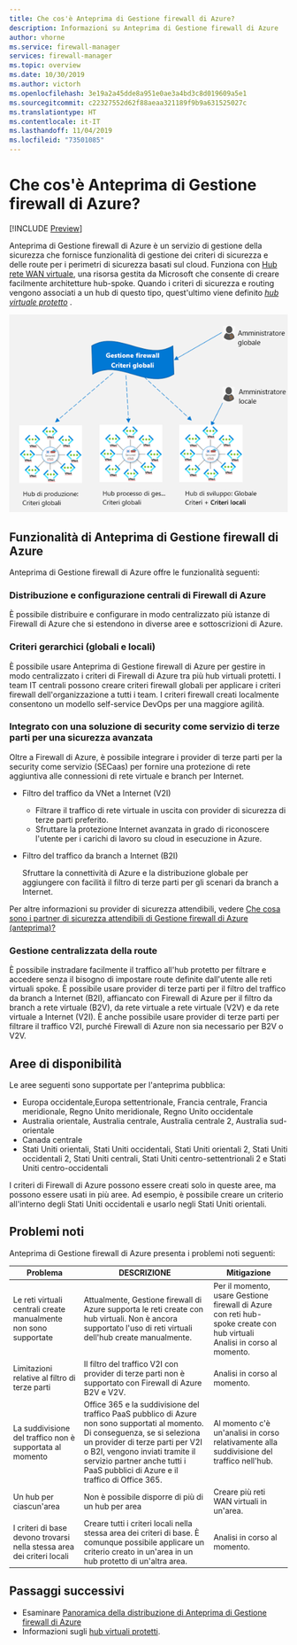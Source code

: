 ```yaml
---
title: Che cos'è Anteprima di Gestione firewall di Azure?
description: Informazioni su Anteprima di Gestione firewall di Azure
author: vhorne
ms.service: firewall-manager
services: firewall-manager
ms.topic: overview
ms.date: 10/30/2019
ms.author: victorh
ms.openlocfilehash: 3e19a2a45dde8a951e0ae3a4bd3c8d019609a5e1
ms.sourcegitcommit: c22327552d62f88aeaa321189f9b9a631525027c
ms.translationtype: HT
ms.contentlocale: it-IT
ms.lasthandoff: 11/04/2019
ms.locfileid: "73501085"
---
```

# <a name="what-is-azure-firewall-manager-preview"></a>Che cos'è Anteprima di Gestione firewall di Azure?

[!INCLUDE [Preview](../../includes/firewall-manager-preview-notice.md)]

Anteprima di Gestione firewall di Azure è un servizio di gestione della sicurezza che fornisce funzionalità di gestione dei criteri di sicurezza e delle route per i perimetri di sicurezza basati sul cloud. Funziona con [Hub rete WAN virtuale](../virtual-wan/virtual-wan-about.md#resources), una risorsa gestita da Microsoft che consente di creare facilmente architetture hub-spoke. Quando i criteri di sicurezza e routing vengono associati a un hub di questo tipo, quest'ultimo viene definito *[hub virtuale protetto](secured-virtual-hub.md)* . 

![firewall-manager](media/overview/firewall-manager-conceptual.png)

## <a name="azure-firewall-manager-preview-features"></a>Funzionalità di Anteprima di Gestione firewall di Azure

Anteprima di Gestione firewall di Azure offre le funzionalità seguenti:

### <a name="central-azure-firewall-deployment-and-configuration"></a>Distribuzione e configurazione centrali di Firewall di Azure

È possibile distribuire e configurare in modo centralizzato più istanze di Firewall di Azure che si estendono in diverse aree e sottoscrizioni di Azure. 

### <a name="hierarchical-policies-global-and-local"></a>Criteri gerarchici (globali e locali)

È possibile usare Anteprima di Gestione firewall di Azure per gestire in modo centralizzato i criteri di Firewall di Azure tra più hub virtuali protetti. I team IT centrali possono creare criteri firewall globali per applicare i criteri firewall dell'organizzazione a tutti i team. I criteri firewall creati localmente consentono un modello self-service DevOps per una maggiore agilità.

### <a name="integrated-with-third-party-security-as-a-service-for-advanced-security"></a>Integrato con una soluzione di security come servizio di terze parti per una sicurezza avanzata

Oltre a Firewall di Azure, è possibile integrare i provider di terze parti per la security come servizio (SECaas) per fornire una protezione di rete aggiuntiva alle connessioni di rete virtuale e branch per Internet.

- Filtro del traffico da VNet a Internet (V2I)

   - Filtrare il traffico di rete virtuale in uscita con provider di sicurezza di terze parti preferito.
   - Sfruttare la protezione Internet avanzata in grado di riconoscere l'utente per i carichi di lavoro su cloud in esecuzione in Azure.

- Filtro del traffico da branch a Internet (B2I)

   Sfruttare la connettività di Azure e la distribuzione globale per aggiungere con facilità il filtro di terze parti per gli scenari da branch a Internet.

Per altre informazioni su provider di sicurezza attendibili, vedere [Che cosa sono i partner di sicurezza attendibili di Gestione firewall di Azure (anteprima)?](trusted-security-partners.md)

### <a name="centralized-route-management"></a>Gestione centralizzata della route

È possibile instradare facilmente il traffico all'hub protetto per filtrare e accedere senza il bisogno di impostare route definite dall'utente alle reti virtuali spoke. È possibile usare provider di terze parti per il filtro del traffico da branch a Internet (B2I), affiancato con Firewall di Azure per il filtro da branch a rete virtuale (B2V), da rete virtuale a rete virtuale (V2V) e da rete virtuale a Internet (V2I). È anche possibile usare provider di terze parti per filtrare il traffico V2I, purché Firewall di Azure non sia necessario per B2V o V2V. 

## <a name="region-availability"></a>Aree di disponibilità

Le aree seguenti sono supportate per l'anteprima pubblica:

- Europa occidentale,Europa settentrionale, Francia centrale, Francia meridionale, Regno Unito meridionale, Regno Unito occidentale
- Australia orientale, Australia centrale, Australia centrale 2, Australia sud-orientale
- Canada centrale
- Stati Uniti orientali, Stati Uniti occidentali, Stati Uniti orientali 2, Stati Uniti occidentali 2, Stati Uniti centrali, Stati Uniti centro-settentrionali 2 e Stati Uniti centro-occidentali

I criteri di Firewall di Azure possono essere creati solo in queste aree, ma possono essere usati in più aree. Ad esempio, è possibile creare un criterio all'interno degli Stati Uniti occidentali e usarlo negli Stati Uniti orientali. 

## <a name="known-issues"></a>Problemi noti

Anteprima di Gestione firewall di Azure presenta i problemi noti seguenti:

|Problema  |DESCRIZIONE  |Mitigazione  |
|---------|---------|---------|
|Le reti virtuali centrali create manualmente non sono supportate|Attualmente, Gestione firewall di Azure supporta le reti create con hub virtuali. Non è ancora supportato l'uso di reti virtuali dell'hub create manualmente.|Per il momento, usare Gestione firewall di Azure con reti hub-spoke create con hub virtuali<br>Analisi in corso al momento.
|Limitazioni relative al filtro di terze parti|Il filtro del traffico V2I con provider di terze parti non è supportato con Firewall di Azure B2V e V2V.|Analisi in corso al momento.|
|La suddivisione del traffico non è supportata al momento|Office 365 e la suddivisione del traffico PaaS pubblico di Azure non sono supportati al momento. Di conseguenza, se si seleziona un provider di terze parti per V2I o B2I, vengono inviati tramite il servizio partner anche tutti i PaaS pubblici di Azure e il traffico di Office 365.|Al momento c'è un'analisi in corso relativamente alla suddivisione del traffico nell'hub.
|Un hub per ciascun'area|Non è possibile disporre di più di un hub per area|Creare più reti WAN virtuali in un'area.|
|I criteri di base devono trovarsi nella stessa area dei criteri locali|Creare tutti i criteri locali nella stessa area dei criteri di base. È comunque possibile applicare un criterio creato in un'area in un hub protetto di un'altra area.|Analisi in corso al momento.|

## <a name="next-steps"></a>Passaggi successivi

- Esaminare [Panoramica della distribuzione di Anteprima di Gestione firewall di Azure](deployment-overview.md)
- Informazioni sugli [hub virtuali protetti](secured-virtual-hub.md).